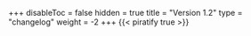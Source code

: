 +++
disableToc = false
hidden = true
title = "Version 1.2"
type = "changelog"
weight = -2
+++
{{< piratify true >}}

